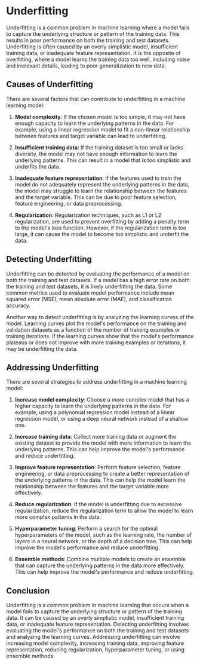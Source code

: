 # Underfitting

Underfitting is a common problem in machine learning where a model fails to capture the underlying structure or pattern of the training data. This results in poor performance on both the training and test datasets. Underfitting is often caused by an overly simplistic model, insufficient training data, or inadequate feature representation. It is the opposite of overfitting, where a model learns the training data too well, including noise and irrelevant details, leading to poor generalization to new data.

## Causes of Underfitting

There are several factors that can contribute to underfitting in a machine learning model:

1. **Model complexity**: If the chosen model is too simple, it may not have enough capacity to learn the underlying patterns in the data. For example, using a linear regression model to fit a non-linear relationship between features and target variable can lead to underfitting.

2. **Insufficient training data**: If the training dataset is too small or lacks diversity, the model may not have enough information to learn the underlying patterns. This can result in a model that is too simplistic and underfits the data.

3. **Inadequate feature representation**: If the features used to train the model do not adequately represent the underlying patterns in the data, the model may struggle to learn the relationship between the features and the target variable. This can be due to poor feature selection, feature engineering, or data preprocessing.

4. **Regularization**: Regularization techniques, such as L1 or L2 regularization, are used to prevent overfitting by adding a penalty term to the model's loss function. However, if the regularization term is too large, it can cause the model to become too simplistic and underfit the data.

## Detecting Underfitting

Underfitting can be detected by evaluating the performance of a model on both the training and test datasets. If a model has a high error rate on both the training and test datasets, it is likely underfitting the data. Some common metrics used to evaluate model performance include mean squared error (MSE), mean absolute error (MAE), and classification accuracy.

Another way to detect underfitting is by analyzing the learning curves of the model. Learning curves plot the model's performance on the training and validation datasets as a function of the number of training examples or training iterations. If the learning curves show that the model's performance plateaus or does not improve with more training examples or iterations, it may be underfitting the data.

## Addressing Underfitting

There are several strategies to address underfitting in a machine learning model:

1. **Increase model complexity**: Choose a more complex model that has a higher capacity to learn the underlying patterns in the data. For example, using a polynomial regression model instead of a linear regression model, or using a deep neural network instead of a shallow one.

2. **Increase training data**: Collect more training data or augment the existing dataset to provide the model with more information to learn the underlying patterns. This can help improve the model's performance and reduce underfitting.

3. **Improve feature representation**: Perform feature selection, feature engineering, or data preprocessing to create a better representation of the underlying patterns in the data. This can help the model learn the relationship between the features and the target variable more effectively.

4. **Reduce regularization**: If the model is underfitting due to excessive regularization, reduce the regularization term to allow the model to learn more complex patterns in the data.

5. **Hyperparameter tuning**: Perform a search for the optimal hyperparameters of the model, such as the learning rate, the number of layers in a neural network, or the depth of a decision tree. This can help improve the model's performance and reduce underfitting.

6. **Ensemble methods**: Combine multiple models to create an ensemble that can capture the underlying patterns in the data more effectively. This can help improve the model's performance and reduce underfitting.

## Conclusion

Underfitting is a common problem in machine learning that occurs when a model fails to capture the underlying structure or pattern of the training data. It can be caused by an overly simplistic model, insufficient training data, or inadequate feature representation. Detecting underfitting involves evaluating the model's performance on both the training and test datasets and analyzing the learning curves. Addressing underfitting can involve increasing model complexity, increasing training data, improving feature representation, reducing regularization, hyperparameter tuning, or using ensemble methods.

